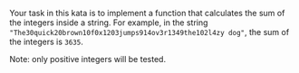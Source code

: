 Your task in this kata is to implement a function that calculates the sum of the integers inside a string. For example, in the string `"The30quick20brown10f0x1203jumps914ov3r1349the102l4zy dog"`, the sum of the integers is `3635`.

Note: only positive integers will be tested.

